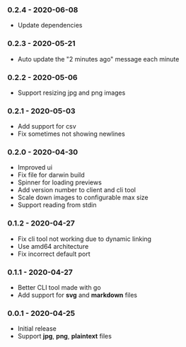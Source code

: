 ### 0.2.4 - 2020-06-08
* Update dependencies

### 0.2.3 - 2020-05-21
* Auto update the "2 minutes ago" message each minute

### 0.2.2 - 2020-05-06
* Support resizing jpg and png images

### 0.2.1 - 2020-05-03
* Add support for csv
* Fix sometimes not showing newlines

### 0.2.0 - 2020-04-30
* Improved ui
* Fix file for darwin build
* Spinner for loading previews
* Add version number to client and cli tool
* Scale down images to configurable max size
* Support reading from stdin

### 0.1.2 - 2020-04-27
* Fix cli tool not working due to dynamic linking
* Use amd64 architecture
* Fix incorrect default port

### 0.1.1 - 2020-04-27
* Better CLI tool made with go
* Add support for **svg** and **markdown** files

### 0.0.1 - 2020-04-25
* Initial release
* Support **jpg**, **png**, **plaintext** files